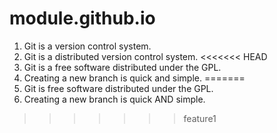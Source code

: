# module.github.io
1. Git is a version control system.
2. Git is a distributed version control system.
<<<<<<< HEAD
3. Git is a free software distributed under the GPL.
4. Creating a new branch is quick and simple.
=======
3. Git is free software distributed under the GPL.
4. Creating a new branch is quick AND simple.
>>>>>>> feature1
